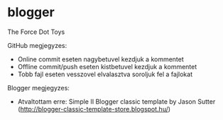 # blogger
The Force Dot Toys

GitHub megjegyzes:
- Online commit eseten nagybetuvel kezdjuk a kommentet
- Offline commit/push eseten kistbetuvel kezdjuk a kommentet
- Tobb fajl eseten vesszovel elvalasztva soroljuk fel a fajlokat

Blogger megjegyzes:
- Atvaltottam erre: Simple II Blogger classic template by Jason Sutter (http://blogger-classic-template-store.blogspot.hu/)
